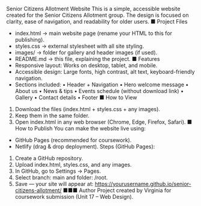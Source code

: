 Senior Citizens Allotment Website
This is a simple, accessible website created for the Senior Citizens Allotment group. The design is
focused on clarity, ease of navigation, and readability for older users.
■ Project Files
- index.html → main website page (rename your HTML to this for publishing).
- styles.css → external stylesheet with all site styling.
- images/ → folder for gallery and header images (if used).
- README.md → this file, explaining the project.
■ Features
- Responsive layout: Works on desktop, tablet, and mobile.
- Accessible design: Large fonts, high contrast, alt text, keyboard-friendly navigation.
- Sections included:
• Header + Navigation
• Hero welcome message
• About us
• News & tips
• Events schedule (without download link)
• Gallery
• Contact details
• Footer
■ How to View
1. Download the files (index.html + styles.css + any images).
2. Keep them in the same folder.
3. Open index.html in any web browser (Chrome, Edge, Firefox, Safari).
■ How to Publish
You can make the website live using:
- GitHub Pages (recommended for coursework).
- Netlify (drag & drop deployment).
Steps (GitHub Pages):
1. Create a GitHub repository.
2. Upload index.html, styles.css, and any images.
3. In GitHub, go to Settings → Pages.
4. Select branch: main and folder: /root.
5. Save — your site will appear at: https://yourusername.github.io/senior-citizens-allotment/
■■■ Author
Project created by Virginia for coursework submission (Unit 17 – Web Design).
